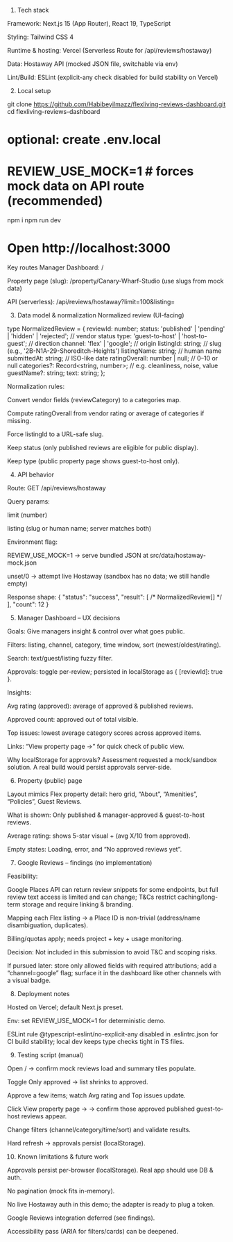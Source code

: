 1) Tech stack

Framework: Next.js 15 (App Router), React 19, TypeScript

Styling: Tailwind CSS 4

Runtime & hosting: Vercel (Serverless Route for /api/reviews/hostaway)

Data: Hostaway API (mocked JSON file, switchable via env)

Lint/Build: ESLint (explicit-any check disabled for build stability on Vercel)


2) Local setup

git clone https://github.com/Habibeyilmazz/flexliving-reviews-dashboard.git
cd flexliving-reviews-dashboard

# optional: create .env.local
# REVIEW_USE_MOCK=1  # forces mock data on API route (recommended)

npm i
npm run dev
# Open http://localhost:3000

Key routes
Manager Dashboard: /

Property page (slug): /property/Canary-Wharf-Studio (use slugs from mock data)

API (serverless): /api/reviews/hostaway?limit=100&listing=<slug-or-name>

3) Data model & normalization
Normalized review (UI-facing)

type NormalizedReview = {
  reviewId: number;
  status: 'published' | 'pending' | 'hidden' | 'rejected'; // vendor status
  type: 'guest-to-host' | 'host-to-guest';                  // direction
  channel: 'flex' | 'google';                               // origin
  listingId: string;          // slug (e.g., '2B-N1A-29-Shoreditch-Heights')
  listingName: string;        // human name
  submittedAt: string;        // ISO-like date
  ratingOverall: number | null;   // 0–10 or null
  categories?: Record<string, number>; // e.g. cleanliness, noise, value
  guestName?: string;
  text: string;
};

Normalization rules:

Convert vendor fields (reviewCategory) to a categories map.

Compute ratingOverall from vendor rating or average of categories if missing.

Force listingId to a URL-safe slug.

Keep status (only published reviews are eligible for public display).

Keep type (public property page shows guest-to-host only).

4) API behavior

Route: GET /api/reviews/hostaway

Query params:

limit (number)

listing (slug or human name; server matches both)

Environment flag:

REVIEW_USE_MOCK=1 → serve bundled JSON at src/data/hostaway-mock.json

unset/0 → attempt live Hostaway (sandbox has no data; we still handle empty)

Response shape:
{
  "status": "success",
  "result": [ /* NormalizedReview[] */ ],
  "count": 12
}


5) Manager Dashboard – UX decisions

Goals: Give managers insight & control over what goes public.

Filters: listing, channel, category, time window, sort (newest/oldest/rating).

Search: text/guest/listing fuzzy filter.

Approvals: toggle per-review; persisted in localStorage as { [reviewId]: true }.

Insights:

Avg rating (approved): average of approved & published reviews.

Approved count: approved out of total visible.

Top issues: lowest average category scores across approved items.

Links: “View property page →” for quick check of public view.

Why localStorage for approvals?
Assessment requested a mock/sandbox solution. A real build would persist approvals server-side.

6) Property (public) page

Layout mimics Flex property detail: hero grid, “About”, “Amenities”, “Policies”, Guest Reviews.

What is shown: Only published & manager-approved & guest-to-host reviews.

Average rating: shows 5-star visual + (avg X/10 from approved).

Empty states: Loading, error, and “No approved reviews yet”.

7) Google Reviews – findings (no implementation)

Feasibility:

Google Places API can return review snippets for some endpoints, but full review text access is limited and can change; T&Cs restrict caching/long-term storage and require linking & branding.

Mapping each Flex listing → a Place ID is non-trivial (address/name disambiguation, duplicates).

Billing/quotas apply; needs project + key + usage monitoring.

Decision: Not included in this submission to avoid T&C and scoping risks.

If pursued later: store only allowed fields with required attributions; add a “channel=google” flag; surface it in the dashboard like other channels with a visual badge.

8) Deployment notes

Hosted on Vercel; default Next.js preset.

Env: set REVIEW_USE_MOCK=1 for deterministic demo.

ESLint rule @typescript-eslint/no-explicit-any disabled in .eslintrc.json for CI build stability; local dev keeps type checks tight in TS files.

9) Testing script (manual)

Open / → confirm mock reviews load and summary tiles populate.

Toggle Only approved → list shrinks to approved.

Approve a few items; watch Avg rating and Top issues update.

Click View property page → → confirm those approved published guest-to-host reviews appear.

Change filters (channel/category/time/sort) and validate results.

Hard refresh → approvals persist (localStorage).

10) Known limitations & future work

Approvals persist per-browser (localStorage). Real app should use DB & auth.

No pagination (mock fits in-memory).

No live Hostaway auth in this demo; the adapter is ready to plug a token.

Google Reviews integration deferred (see findings).

Accessibility pass (ARIA for filters/cards) can be deepened.
